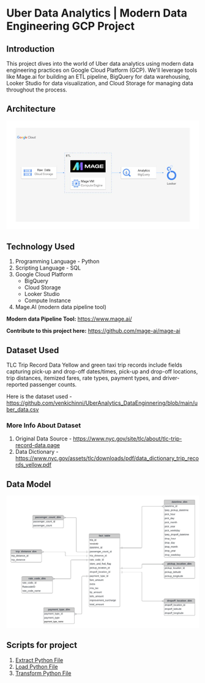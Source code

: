 # Uber Data Analytics | Modern Data Engineering GCP Project

## Introduction
This project dives into the world of Uber data analytics using modern data engineering practices on Google Cloud Platform (GCP). We'll leverage tools like Mage.ai for building an ETL pipeline, BigQuery for data warehousing, Looker Studio for data visualization, and Cloud Storage for managing data throughout the process.

## Architecture
![Project Architecture](architecture.jpg)

## Technology Used
1. Programming Language - Python
2. Scripting Language - SQL
3. Google Cloud Platform
   -  BigQuery
   -  Cloud Storage
   -  Looker Studio
   -  Compute Instance
4. Mage.AI (modern data pipeline tool)

**Modern data Pipeline Tool:** https://www.mage.ai/

**Contribute to this project here:** https://github.com/mage-ai/mage-ai

## Dataset Used
TLC Trip Record Data
Yellow and green taxi trip records include fields capturing pick-up and drop-off dates/times, pick-up and drop-off locations, trip distances, itemized fares, rate types, payment types, and driver-reported passenger counts. 

Here is the dataset used - https://github.com/venkichinni/UberAnalytics_DataEnginnering/blob/main/uber_data.csv

### More Info About Dataset
1. Original Data Source - https://www.nyc.gov/site/tlc/about/tlc-trip-record-data.page
2. Data Dictionary - https://www.nyc.gov/assets/tlc/downloads/pdf/data_dictionary_trip_records_yellow.pdf

## Data Model
![Data model image](data_model.jpeg)

## Scripts for project
1. [Extract Python File](mage-files/extract.py)
2. [Load Python File](mage-files/load.py)
3. [Transform Python File](mage-files/transform.py)



